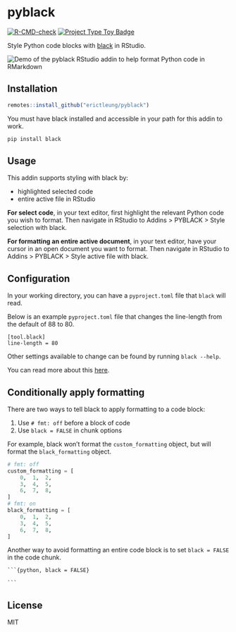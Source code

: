 
<!-- README.md is generated from README.Rmd. Please edit that file -->

# pyblack

<!-- badges: start -->

[![R-CMD-check](https://github.com/erictleung/pyblack/actions/workflows/R-CMD-check.yaml/badge.svg)](https://github.com/erictleung/pyblack/actions/workflows/R-CMD-check.yaml)
[![Project Type Toy
Badge](https://img.shields.io/badge/project%20type-toy-blue)](https://project-types.github.io/#toy)
<!-- badges: end -->

Style Python code blocks with [black](https://github.com/psf/black) in
RStudio.

![Demo of the pyblack RStudio addin to help format Python code in
RMarkdown](man/figures/pyblack.gif)

## Installation

``` r
remotes::install_github("erictleung/pyblack")
```

You must have black installed and accessible in your path for this addin
to work.

``` bash
pip install black
```

## Usage

This addin supports styling with black by:

- highlighted selected code
- entire active file in RStudio

**For select code**, in your text editor, first highlight the relevant
Python code you wish to format. Then navigate in RStudio to Addins \>
PYBLACK \> Style selection with black.

**For formatting an entire active document**, in your text editor, have
your cursor in an open document you want to format. Then navigate in
RStudio to Addins \> PYBLACK \> Style active file with black.

## Configuration

In your working directory, you can have a `pyproject.toml` file that
`black` will read.

Below is an example `pyproject.toml` file that changes the line-length
from the default of 88 to 80.

    [tool.black]
    line-length = 80

Other settings available to change can be found by running
`black --help`.

You can read more about this
[here](https://black.readthedocs.io/en/stable/usage_and_configuration/the_basics.html#configuration-format).

## Conditionally apply formatting

There are two ways to tell black to apply formatting to a code block:

1.  Use `# fmt: off` before a block of code
2.  Use `black = FALSE` in chunk options

For example, black won’t format the `custom_formatting` object, but will
format the `black_formatting` object.

``` python
# fmt: off
custom_formatting = [
    0,  1,  2,
    3,  4,  5,
    6,  7,  8,
]
# fmt: on
black_formatting = [
    0,  1,  2,
    3,  4,  5,
    6,  7,  8,
]
```

Another way to avoid formatting an entire code block is to set
`black = FALSE` in the code chunk.

```` default
```{python, black = FALSE}

```
````

## License

MIT
